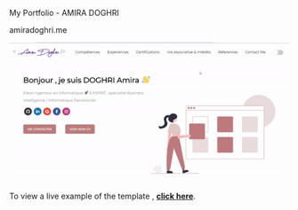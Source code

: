 My Portfolio - AMIRA DOGHRI

amiradoghri.me

<img src="me.gif" style="max-width:100%;">

To view a live example of the template , **[click here](https://developerfolio.js.org/)**.




